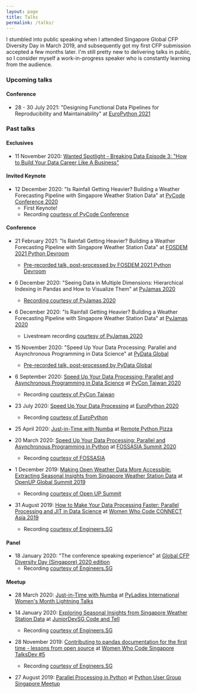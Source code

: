 ```yaml
---
layout: page
title: Talks
permalink: /talks/
---
```



I stumbled into public speaking when I attended Singapore Global CFP Diversity Day in March 2019, and subsequently got my first CFP submission accepted a few months later. I'm still pretty new to delivering talks in public, so I consider myself a work-in-progress speaker who is constantly learning from the audience.

### Upcoming talks

#### Conference

* 28 - 30 July 2021: "Designing Functional Data Pipelines for Reproducibility and Maintainability" at [EuroPython 2021](https://ep2021.europython.eu/)

### Past talks

#### Exclusives

* 11 November 2020: [Wanted Spotlight - Breaking Data Episode 3: "How to Build Your Data Career Like A Business"](https://www.wanted.jobs/events/spotlight_breaking_data_ep3)

#### Invited Keynote

* 12 December 2020: "Is Rainfall Getting Heavier? Building a Weather Forecasting Pipeline with Singapore Weather Station Data" at [PyCode Conference 2020](https://pycode-conference.org/)
    - First Keynote!
    - Recording [courtesy of PyCode Conference](https://you.tube/uj7hHc6qYb0)

#### Conference

* 21 February 2021: "Is Rainfall Getting Heavier? Building a Weather Forecasting Pipeline with Singapore Weather Station Data" at [FOSDEM 2021 Python Devroom](https://fosdem.org/2021/schedule/track/python/)
    - [Pre-recorded talk, post-processed by FOSDEM 2021 Python Devroom](http://mirroronet.pl/pub/mirrors/video.fosdem.org/2021/D.python/python_weather_pipeline.webm)

* 6 December 2020: "Seeing Data in Multiple Dimensions: Hierarchical Indexing in Pandas and How to Visualize Them" at [PyJamas 2020](https://pyjamas.live)
    - [Recording courtesy of PyJamas 2020](https://youtu.be/GxLJ05t5wbw)

* 6 December 2020: "Is Rainfall Getting Heavier? Building a Weather Forecasting Pipeline with Singapore Weather Station Data" at [PyJamas 2020](https://pyjamas.live)
    - Livestream recording [courtesy of PyJamas 2020](https://youtu.be/5IO9CDhh2Xg)

* 15 November 2020: "Speed Up Your Data Processing: Parallel and Asynchronous Programming in Data Science" at [PyData Global](https://global.pydata.org/)
    - [Pre-recorded talk, post-processed by PyData Global](https://youtu.be/E9sv2B3Bb20)

* 6 September 2020: [Speed Up Your Data Processing: Parallel and Asynchronous Programming in Data Science](https://hweecat.github.io/talk_pycontw-parallel-async-ds) at [PyCon Taiwan 2020](https://tw.pycon.org/2020/)
    - Recording [courtesy of PyCon Taiwan](https://youtu.be/w2eUdxPQQ78)

* 23 July 2020: [Speed Up Your Data Processing](https://hweecat.github.io/talk_europython-parallel-async-ds) at [EuroPython 2020](https://ep2020.europython.eu/)
    - Recording [courtesy of EuroPython](https://you.tube/PB7_5BQp1SU)

* 25 April 2020: [Just-in-Time with Numba](https://hweecat.github.io/talk_pypizza-jit-with-numba) at [Remote Python Pizza](https://remote.python.pizza/)

* 20 March 2020: [Speed Up Your Data Processing: Parallel and Asynchronous Programming in Python](https://hweecat.github.io/talk_fossasia-parallel-async-python) at [FOSSASIA Summit 2020](https://summit.fossasia.org/)
    - Recording [courtesy of FOSSASIA](https://youtu.be/aB6f5KicM2Y)

* 1 December 2019: [Making Open Weather Data More Accessible: Extracting Seasonal Insights from Singapore Weather Station Data](https://hweecat.github.io/talk_extracting_seasonal_insights_from_sg_weather_station_data/) at [OpenUP Global Summit 2019](https://www.openup.global/)
    - Recording [courtesy of Open UP Summit](https://youtu.be/x8CtEtn0vsc)

* 31 August 2019: [How to Make Your Data Processing Faster: Parallel Processing and JIT in Data Science](https://hweecat.github.io/talk_how-to-make-your-data-processing-faster) at [Women Who Code CONNECT Asia 2019](https://asia.womenwhocode.dev/) 
    - Recording [courtesy of Engineers.SG](https://youtu.be/RX5rlt3jAt0)


#### Panel
* 18 January 2020: "The conference speaking experience" at [Global CFP Diversity Day (Singapore) 2020 edition](https://ti.to/global-diversity-cfp-day-sg/2020-edition)
    - Recording [courtesy of Engineers.SG](https://youtu.be/Q5kxpRXVDyk)

#### Meetup

* 28 March 2020: [Just-in-Time with Numba](https://hweecat.github.io/talk_pyladies-jit-with-numba) at [PyLadies International Women's Month Lightning Talks](https://pyladies.com/)

* 14 January 2020: [Exploring Seasonal Insights from Singapore Weather Station Data](https://hweecat.github.io/talk_juniordevsg_exploring_seasonal_insights_from_sg_weather_data) at [JuniorDevSG Code and Tell](https://www.meetup.com/Junior-Developers-Singapore/events/267507133/)
    - Recording [courtesy of Engineers.SG](https://engineers.sg/v/3919)

* 28 November 2019: [Contributing to pandas documentation for the first time - lessons from open source](https://hweecat.github.io/talk_contributing-pandas-docs-first-time) at [Women Who Code Singapore TalksDev #5](https://www.meetup.com/Women-Who-Code-Singapore/events/266037585/)
    - Recording [courtesy of Engineers.SG](https://youtu.be/qGPaRTG17ts)

* 27 August 2019: [Parallel Processing in Python](https://hweecat.github.io/talk_parallel-programming-python) at [Python User Group Singapore Meetup](https://www.meetup.com/Singapore-Python-User-Group/events/263765155/)